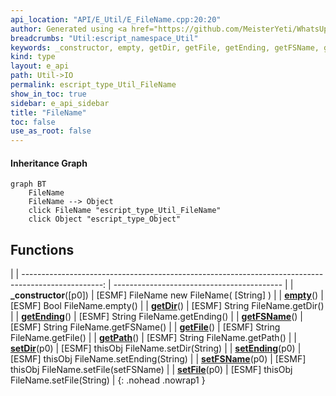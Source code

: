 ```yaml
---
api_location: "API/E_Util/E_FileName.cpp:20:20"
author: Generated using <a href="https://github.com/MeisterYeti/WhatsUpDoc">WhatsUpDoc</a>
breadcrumbs: "Util:escript_namespace_Util"
keywords: _constructor, empty, getDir, getFile, getEnding, getFSName, getPath, setDir, setFile, setEnding, setFSName
kind: type
layout: e_api
path: Util->IO
permalink: escript_type_Util_FileName
show_in_toc: true
sidebar: e_api_sidebar
title: "FileName"
toc: false
use_as_root: false
---
```


#### Inheritance Graph

```mermaid
graph BT
	FileName
	FileName --> Object
	click FileName "escript_type_Util_FileName"
	click Object "escript_type_Object"
```

## Functions

|
| --------------------------------------------------------------------------------------------------: | ------------------------------------------ | 
| **_constructor**([p0])                                                                              | [ESMF] FileName new FileName( [String] )   | 
| **[empty](classUtil_1_1FileName#classUtil_1_1FileName_1aba5a57b7a6e9db8624c67e3b063f7850)**()       | [ESMF] Bool FileName.empty()               | 
| **[getDir](classUtil_1_1FileName#classUtil_1_1FileName_1aef0d92b595974a1a9899a003833e1303)**()      | [ESMF] String FileName.getDir()            | 
| **[getEnding](classUtil_1_1FileName#classUtil_1_1FileName_1a88610396382f5322a755f04413c144ec)**()   | [ESMF] String FileName.getEnding()         | 
| **[getFSName](classUtil_1_1FileName#classUtil_1_1FileName_1a69824fd7f3d1778bb05ba896314db7b1)**()   | [ESMF] String FileName.getFSName()         | 
| **[getFile](classUtil_1_1FileName#classUtil_1_1FileName_1ab1d6150a18f6849c7b468fe90bfc3398)**()     | [ESMF] String FileName.getFile()           | 
| **[getPath](classUtil_1_1FileName#classUtil_1_1FileName_1ad1046abafd2f995f948cfafc74420ce8)**()     | [ESMF] String FileName.getPath()           | 
| **[setDir](classUtil_1_1FileName#classUtil_1_1FileName_1a3a011c6b423d7e7eb615660d51c0bf97)**(p0)    | [ESMF] thisObj FileName.setDir(String)     | 
| **[setEnding](classUtil_1_1FileName#classUtil_1_1FileName_1a4cf8a69e13e37126a7253a347c00dcd3)**(p0) | [ESMF] thisObj FileName.setEnding(String)  | 
| **[setFSName](classUtil_1_1FileName#classUtil_1_1FileName_1abba5577fc3d7115a04e79ec4c06af399)**(p0) | [ESMF] thisObj FileName.setFile(setFSName) | 
| **[setFile](classUtil_1_1FileName#classUtil_1_1FileName_1a9e10bdeda816e881b679e801473055f8)**(p0)   | [ESMF] thisObj FileName.setFile(String)    | 
{: .nohead .nowrap1 }


